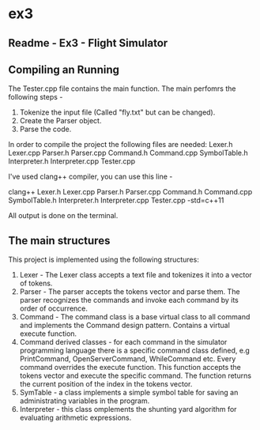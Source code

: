 # ex3

Readme - Ex3 - Flight Simulator
-------------------------------

Compiling an Running
--------------------

The Tester.cpp file contains the main function.
The main perfomrs the following steps - 
1. Tokenize the input file (Called "fly.txt" but can be changed).
2. Create the Parser object.
3. Parse the code.

In order to compile the project the following files are needed:
Lexer.h
Lexer.cpp
Parser.h
Parser.cpp
Command.h
Command.cpp
SymbolTable.h
Interpreter.h
Interpreter.cpp
Tester.cpp

I've used clang++ compiler, you can use this line - 

clang++ Lexer.h Lexer.cpp Parser.h Parser.cpp Command.h Command.cpp SymbolTable.h Interpreter.h Interpreter.cpp Tester.cpp -std=c++11

All output is done on the terminal.

The main structures
-------------------
This project is implemented using the following structures:
1. Lexer - The Lexer class accepts a text file and tokenizes it into a vector of tokens.
2. Parser - The parser accepts the tokens vector and parse them. The parser recognizes the commands and invoke each command by its order of occurrence.
3. Command - The command class is a base virtual class to all command and implements the Command design pattern. Contains a virtual execute function.
4. Command derived classes - for each command in the simulator programming language there is a specific command class defined, e.g PrintCommand, OpenServerCommand, WhileCommand etc.
Every command overrides the execute function. This function accepts the tokens vector and execute the specific command. The function returns the current position of the index in the tokens vector.
5. SymTable - a class implements a simple symbol table for saving an administrating variables in the program.
6. Interpreter - this class omplements the shunting yard algorithm for evaluating arithmetic expressions.
